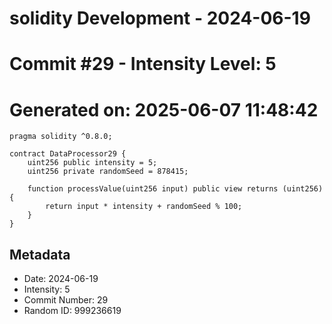 ﻿# solidity Development - 2024-06-19
# Commit #29 - Intensity Level: 5
# Generated on: 2025-06-07 11:48:42
```solidity
pragma solidity ^0.8.0;

contract DataProcessor29 {
    uint256 public intensity = 5;
    uint256 private randomSeed = 878415;

    function processValue(uint256 input) public view returns (uint256) {
        return input * intensity + randomSeed % 100;
    }
}
```
## Metadata
- Date: 2024-06-19
- Intensity: 5
- Commit Number: 29
- Random ID: 999236619
